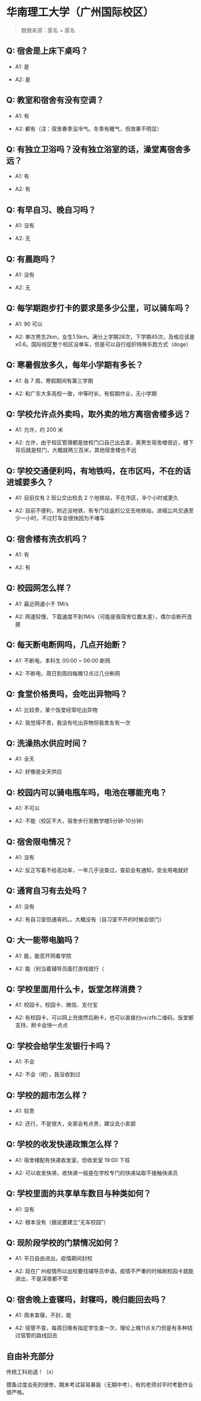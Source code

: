 # 华南理工大学（广州国际校区）

> 数据来源：匿名 + 匿名

## Q: 宿舍是上床下桌吗？

- A1: 是

- A2: 是

## Q: 教室和宿舍有没有空调？

- A1: 有

- A2: 都有（注：宿舍春季没冷气。冬季有暖气，但效果不明显）

## Q: 有独立卫浴吗？没有独立浴室的话，澡堂离宿舍多远？

- A1: 有

- A2: 有

## Q: 有早自习、晚自习吗？

- A1: 没有

- A2: 无

## Q: 有晨跑吗？

- A1: 没有

- A2: 无

## Q: 每学期跑步打卡的要求是多少公里，可以骑车吗？

- A1: 90 可以

- A2: 单次男生2km，女生1.5km。满分上学期28次，下学期45次，及格应该是x0.6。国际校区整个校区没单车，但是可以自行组织特殊乐跑方式（doge）

## Q: 寒暑假放多久，每年小学期有多长？

- A1: 各 7 周，寒假期间有第三学期

- A2: 和广东大多高校一致，中等时长，有假期作业，无小学期

## Q: 学校允许点外卖吗，取外卖的地方离宿舍楼多远？

- A1: 允许，约 200 米

- A2: 允许，由于校区管理都是放校门口自己出去拿，离男生宿舍楼很近，楼下背后就是校门，大概就两三百米，其他宿舍楼也不远

## Q: 学校交通便利吗，有地铁吗，在市区吗，不在的话进城要多久？

- A1: 目前仅有 2 班公交出校去 2 个地铁站，不在市区，半个小时或更久

- A2: 目前不便利，附近没地铁，有专门往返的公交去地铁站，进城公共交通至少一小时，不过打车会很快因为不堵车

## Q: 宿舍楼有洗衣机吗？

- A1: 有

- A2: 有

## Q: 校园网怎么样？

- A1: 最近网速小于 1M/s

- A2: 网速较慢，下载速度不到1M/s（可能是我宿舍位置太差），偶尔会断开连接

## Q: 每天断电断网吗，几点开始断？

- A1: 不断电，本科生 00:00 \~ 06:00 断网

- A2: 不断电，周日到周四每晚12点过几分断网

## Q: 食堂价格贵吗，会吃出异物吗？

- A1: 比较贵，某个饭堂经常吃出异物

- A2: 我觉得不贵，我没有吃出异物但我舍友有一次

## Q: 洗澡热水供应时间？

- A1: 全天

- A2: 好像是全天供应

## Q: 校园内可以骑电瓶车吗，电池在哪能充电？

- A1: 不可以

- A2: 不能（校区不大，宿舍步行至教学楼5分钟-10分钟）

## Q: 宿舍限电情况？

- A1: 没有

- A2: 反正写着不给高功率，一年几乎没查过，查前会有通知，安全用电就好

## Q: 通宵自习有去处吗？

- A1: 没有

- A2: 有自习室但通宵的。。大概没有（自习室不开的时候会锁门）

## Q: 大一能带电脑吗？

- A1: 能，能否开网看学院

- A2: 能（别当着辅导员面打游戏就行（

## Q: 学校里面用什么卡，饭堂怎样消费？

- A1: 校园卡，校园卡、微信、支付宝

- A2: 有校园卡，可以网上充值然后刷卡，也可以直接扫vx/zfb二维码，饭堂都支持，刷卡会快一点点

## Q: 学校会给学生发银行卡吗？

- A1: 不会

- A2: 不会（吧），我没收到过

## Q: 学校的超市怎么样？

- A1: 较贵

- A2: 还行，不是很大，全家会有点贵，建议去小卖部

## Q: 学校的收发快递政策怎么样？

- A1: 宿舍楼配有快递收发室，但收发室 19:00 下班

- A2: 可以收发快递，收快递一般是在学校专门的快递站取不接触快递员

## Q: 学校里面的共享单车数目与种类如何？

- A1: 没有

- A2: 根本没有（据说要建立“无车校园”）

## Q: 现阶段学校的门禁情况如何？

- A1: 平日自由进出，疫情期间封校

- A2: 现在广州疫情所以出校要找辅导员申请，疫情不严重的时候刷校园卡就能进出，不是深夜都不管

## Q: 宿舍晚上查寝吗，封寝吗，晚归能回去吗？

- A1: 周末查寝，不封，能

- A2: 宿管不查，每周日晚有指定学生查一次，理论上晚11点关门但是有多种绕过宿管的路线回去

## 自由补充部分

传统工科劝退！（x）

摸鱼过度会死的很惨，期末考试容易暴毙（无期中考），有的老师对平时考勤作业很严格。